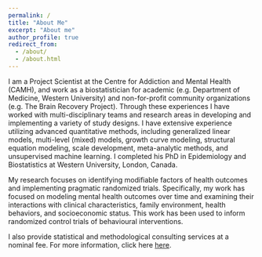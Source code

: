 ```yaml
---
permalink: /
title: "About Me"
excerpt: "About me"
author_profile: true
redirect_from: 
  - /about/
  - /about.html
---
```


I am a Project Scientist at the Centre for Addiction and Mental Health (CAMH), and work as a biostatistician for academic (e.g. Department of Medicine, Western University) and non-for-profit community organizations (e.g. The Brain Recovery Project). Through these experiences I have worked with multi-disciplinary teams and research areas in developing and implementing a variety of study designs. I have extensive experience utilizing advanced quantitative methods, including generalized linear models, multi-level (mixed) models, growth curve modeling, structural equation modeling, scale development, meta-analytic methods, and unsupervised machine learning. I completed his PhD in Epidemiology and Biostatistics at Western University, London, Canada.

My research focuses on identifying modifiable factors of health outcomes and implementing pragmatic randomized trials. Specifically, my work has focused on modeling mental health outcomes over time and examining their interactions with clinical characteristics, family environment, health behaviors, and socioeconomic status. This work has been used to inform randomized control trials of behavioural interventions. 

I also provide statistical and methodological consulting services at a nominal fee. For more information, click here [here](/consulting/). 